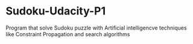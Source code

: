 # Sudoku-Udacity-P1
Program that solve Sudoku puzzle with Artificial intelligencve techniques like Constraint Propagation and search algorithms
